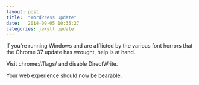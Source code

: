 ```yaml
---
layout: post
title:  "WordPress update"
date:   2014-09-05 10:35:27
categories: jekyll update
---
```


If you're running Windows and are afflicted by the various font horrors that the Chrome 37 update has wrought, help is at hand.

Visit chrome://flags/ and disable DirectWrite.

Your web experience should now be bearable.

